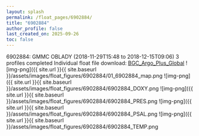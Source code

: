 ```yaml
---
layout: splash
permalink: /float_pages/6902884/
title: "6902884"
author_profile: false
last_created_on: 2025-09-26
toc: false
---
```

 
6902884: GMMC OBLADY (2018-11-29T15:48 to 2018-12-15T09:06)
3 profiles completed
Individual float file download: [BGC_Argo_Plus_Global](https://ftp.soest.hawaii.edu/bgc_argo_plus/Individual_Floats/outliers_removed/6902884_Sprof_processed.nc)
![img-png]({{ site.url }}{{ site.baseurl }}/assets/images/float_figures/6902884/01_6902884_map.png
![img-png]({{ site.url }}{{ site.baseurl }}/assets/images/float_figures/6902884/6902884_DOXY.png
![img-png]({{ site.url }}{{ site.baseurl }}/assets/images/float_figures/6902884/6902884_PRES.png
![img-png]({{ site.url }}{{ site.baseurl }}/assets/images/float_figures/6902884/6902884_PSAL.png
![img-png]({{ site.url }}{{ site.baseurl }}/assets/images/float_figures/6902884/6902884_TEMP.png
